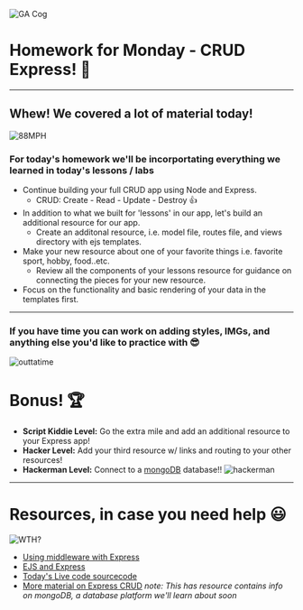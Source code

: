 ![GA Cog](https://camo.githubusercontent.com/6ce15b81c1f06d716d753a61f5db22375fa684da/68747470733a2f2f67612d646173682e73332e616d617a6f6e6177732e636f6d2f70726f64756374696f6e2f6173736574732f6c6f676f2d39663838616536633963333837313639306533333238306663663535376633332e706e67)
# Homework for Monday - CRUD Express! :steam_locomotive:
<hr>


## Whew! We covered a lot of material today!

![88MPH](https://media.giphy.com/media/zZeCRfPyXi9UI/giphy.gif)













### For today's homework we'll be incorportating everything we learned in today's lessons / labs
- Continue building your full CRUD app using Node and Express.
  * CRUD: Create - Read - Update - Destroy :thumbsup:
- In addition to what we built for 'lessons' in our app, let's build an additional resource for our app.
  * Create an additonal resource, i.e. model file, routes file, and views directory with ejs templates.
- Make your new resource about one of your favorite things i.e. favorite sport, hobby, food..etc.
  * Review all the components of your lessons resource for guidance on connecting the pieces for your new resource.
- Focus on the functionality and basic rendering of your data in the templates first.

<hr>




### If you have time you can work on adding styles, IMGs, and anything else you'd like to practice with :sunglasses:
![outtatime](https://media.giphy.com/media/Ets0Ecay64yRy/giphy.gif)

# Bonus! :trophy:
- **Script Kiddie Level:** Go the extra mile and add an additional resource to your Express app!
- **Hacker Level:** Add your third resource w/ links and routing to your other resources!
- **Hackerman Level:** Connect to a [mongoDB](https://zellwk.com/blog/crud-express-mongodb/) database!!
![hackerman](https://media.giphy.com/media/qpvJLiaXmTHaw/giphy.gif)


<hr>

# Resources, in case you need help :smiley:
![WTH?](https://media.giphy.com/media/ITUJNUnX25T7q/giphy.gif)

- [Using middleware with Express](http://expressjs.com/en/guide/using-middleware.html)
- [EJS and Express](https://scotch.io/tutorials/use-ejs-to-template-your-node-application)
- [Today's Live code sourcecode](https://git.generalassemb.ly/WDIplus-ATX/express-full-crud/tree/demo)
- [More material on Express CRUD](https://zellwk.com/blog/crud-express-mongodb/) _note: This has resource contains info on mongoDB, a database platform we'll learn about soon_
